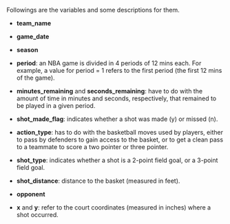 Followings are the variables and some descriptions for them.

- __team_name__

- __game_date__

- __season__ 

- __period__: an NBA game is divided in 4 periods of 12 mins each. For example, a value for period = 1 refers to the first period (the first 12 mins of the game).

- __minutes_remaining__ and __seconds_remaining__: have to do with the amount of time in minutes and seconds, respectively, that remained to be played in a given period.

- __shot_made_flag__: indicates whether a shot was made (y) or missed (n).

- __action_type__: has to do with the basketball moves used by players, either to pass by defenders to gain access to the basket, or to get a clean pass to a teammate to score a two pointer or three pointer.

- __shot_type__: indicates whether a shot is a 2-point field goal, or a 3-point field goal.

- __shot_distance__: distance to the basket (measured in feet).

- __opponent__

- __x__ and __y__: refer to the court coordinates (measured in inches) where a shot occurred.